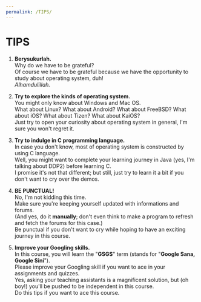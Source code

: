 ```yaml
---
permalink: /TIPS/
---
```


# TIPS

1. **Berysukurlah.**<br>
Why do we have to be grateful?<br>
Of course we have to be grateful because we have the opportunity to study about operating system, duh!<br>
*Alhamdulillah.*

2. **Try to explore the kinds of operating system.**<br>
You might only know about Windows and Mac OS.<br>
What about Linux? What about Android? What about FreeBSD? What about iOS? What about Tizen? What about KaiOS?<br>
Just try to open your curiosity about operating system in general, I'm sure you won't regret it.

3. **Try to indulge in C programming language.**<br>
In case you don't know, most of operating system is constructed by using C language.<br>
Well, you might want to complete your learning journey in Java (yes, I'm talking about DDP2) before learning C.<br>
I promise it's not that different; but still, just try to learn it a bit if you don't want to cry over the demos.

4. **BE PUNCTUAL!**<br>
No, I'm not kidding this time.<br>
Make sure you're keeping yourself updated with informations and forums.<br>
(And yes, do it **manually**; don't even think to make a program to refresh and fetch the forums for this case.)<br>
Be punctual if you don't want to cry while hoping to have an exciting journey in this course.

5. **Improve your Googling skills.**<br>
In this course, you will learn the "**GSGS**" term (stands for "**Google Sana, Google Sini**").<br>
Please improve your Googling skill if you want to ace in your assignments and quizzes.<br>
Yes, asking your teaching assistants is a magnificent solution, but (oh boy!) you'll be pushed to be independent in this course.<br>
Do this tips if you want to ace this course.
